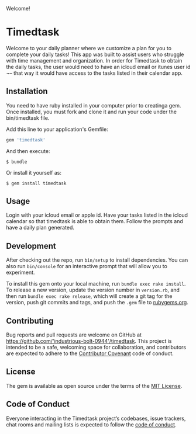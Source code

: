 Welcome!
# Timedtask
Welcome to your daily planner where we customize a plan for you to complete your daily tasks! This app was built to assist users who struggle with time management and organization. In order for Timedtask to obtain the daily tasks, the user would need to have an icloud email or itunes user id ¬– that way it would have access to the tasks listed in their calendar app. 
## Installation

You need to have ruby installed in your computer prior to creatinga gem. Once installed, you must fork and clone it and run your code under the bin/timedtask file. 



Add this line to your application's Gemfile:

```ruby
gem 'timedtask'
```

And then execute:

    $ bundle

Or install it yourself as:

    $ gem install timedtask

## Usage

Login with your icloud email or apple id.
Have your tasks listed in the icloud calendar so that timedtask is able to obtain them. 
Follow the prompts and have a daily plan generated.

## Development

After checking out the repo, run `bin/setup` to install dependencies. You can also run `bin/console` for an interactive prompt that will allow you to experiment.

To install this gem onto your local machine, run `bundle exec rake install`. To release a new version, update the version number in `version.rb`, and then run `bundle exec rake release`, which will create a git tag for the version, push git commits and tags, and push the `.gem` file to [rubygems.org](https://rubygems.org).

## Contributing

Bug reports and pull requests are welcome on GitHub at https://github.com/'industrious-bolt-0944'/timedtask. This project is intended to be a safe, welcoming space for collaboration, and contributors are expected to adhere to the [Contributor Covenant](http://contributor-covenant.org) code of conduct.

## License

The gem is available as open source under the terms of the [MIT License](https://opensource.org/licenses/MIT).

## Code of Conduct

Everyone interacting in the Timedtask project’s codebases, issue trackers, chat rooms and mailing lists is expected to follow the [code of conduct](https://github.com/'industrious-bolt-0944'/timedtask/blob/master/CODE_OF_CONDUCT.md).
